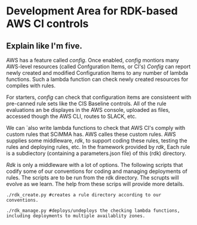 # Development Area for RDK-based AWS CI controls

## Explain like I'm five.

AWS has a feature called *config*.  Once enabled, *config* montiors
many AWS-level resources (called Confguration Items, or CI's) *Config*
can report newly created and modified Configuration Items to any
number of lambda functions. Such a lambda function can
check newly created resources for compiles with rules.

For starters, *config* can check that configuration items are
consisteent with pre-canned rule sets like the CIS Baseline controls.
All of the rule evaluations an be displayes in the AWS console,
uploaded as files, accessed though the AWS CLI, routes to SLACK, etc.

We can `also write lambda functions to check that AWS CI's comply with
custom rules that SCiMMA has.  AWS calles these custom rules. AWS
supplies some middleware, *rdk*, to support coding these rules,
testing the rules and deploying rules, etc. In the framework provided
by *rdk*, Each rule is a subdiectory (containing a parameters.json
file) of this (rdk) directory.

*Rdk* is only a middleware with a lot of options. The following
scripts that codify some of our conventions for coding and managing
deployments of rules. The scripts are to be run from the rdk
directory.  The scrupts will evolve as we learn. The help from these
scrips will provide more details.

```
./rdk_create.py #creates a rule directory according to our conventions.
```

```
./rdk_manage.py #deploys/undeploys the checking lambda functions, including deployments to multiple availablity zones.
```


